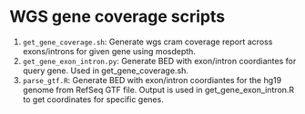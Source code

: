 # WGS gene coverage scripts

1. ```get_gene_coverage.sh```: Generate wgs cram coverage report across exons/introns for given gene using mosdepth. 
2. ```get_gene_exon_intron.py```: Generate BED with exon/intron coordiantes for query gene. Used in get_gene_coverage.sh.
3. ```parse_gtf.R```: Generate BED with exon/intron coordiantes for the hg19 genome from RefSeq GTF file. Output is used in get_gene_exon_intron.R to get coordinates for specific genes.
